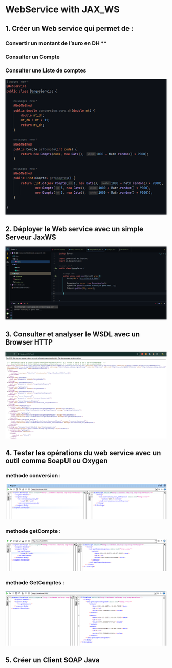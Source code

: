 # WebService with JAX_WS

## 1. Créer un Web service qui permet de :

### Convertir un montant de l’auro en DH **

### Consulter un Compte

### Consulter une Liste de comptes

<img src="./imgs/1.png" />

## 2. Déployer le Web service avec un simple Serveur JaxWS

<img src="./imgs/2.png" />

## 3. Consulter et analyser le WSDL avec un Browser HTTP

<img src="./imgs/3.png" />

## 4. Tester les opérations du web service avec un outil comme SoapUI ou Oxygen

### methode conversion :

<img src="./imgs/4_1.png" />

### methode getCompte :

<img src="./imgs/4_2.png" />

### methode GetComptes :

<img src="./imgs/4_3.png" />

## 5. Créer un Client SOAP Java

